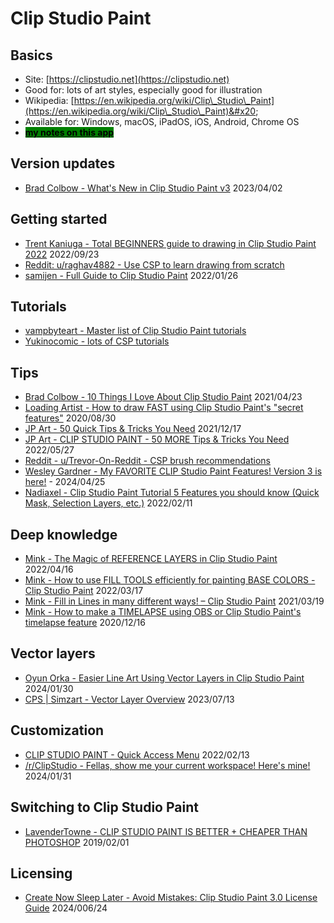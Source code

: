 # Clip Studio Paint

## Basics

* Site: [https://clipstudio.net](https://clipstudio.net)   &#x20;
* Good for: lots of art styles, especially good for illustration
* Wikipedia: [https://en.wikipedia.org/wiki/Clip\_Studio\_Paint](https://en.wikipedia.org/wiki/Clip\_Studio\_Paint)&#x20;
* Available for: Windows, macOS, iPadOS, iOS, Android, Chrome OS
* [<mark style="background-color:green;">**my notes on this app**</mark>](7p-notes-clip-studio-paint.md) &#x20;

## Version updates

* [Brad Colbow - What's New in Clip Studio Paint v3](https://www.youtube.com/watch?v=2ynYTm-59dE) 2023/04/02

## Getting started

* [Trent Kaniuga - Total BEGINNERS guide to drawing in Clip Studio Paint 2022](https://youtu.be/6cwfkCl8fwo) 2022/09/23
* [Reddit: u/raghav4882 - Use CSP to learn drawing from scratch](https://www.reddit.com/r/ClipStudio/comments/16ltxhu/use\_csp\_to\_learn\_drawing\_from\_scratch/)&#x20;
* [samijen - Full Guide to Clip Studio Paint](https://www.youtube.com/watch?v=nBujAXvVH3k) 2022/01/26&#x20;

## Tutorials

* [vampbyteart - Master list of Clip Studio Paint tutorials ](https://vampbyteart.tumblr.com/post/705442374570115072/clip-studio-paint-tutorial-masterlist)&#x20;
* [Yukinocomic - lots of CSP tutorials](https://youtu.be/W2krGZWoKkw) &#x20;

## Tips

* [Brad Colbow - 10 Things I Love About Clip Studio Paint](https://youtu.be/lmx4QPvIRtQ) 2021/04/23
* [Loading Artist - How to draw FAST using Clip Studio Paint's "secret features"](https://youtu.be/Uel2DS8L9zA)  2020/08/30
* [JP Art - 50 Quick Tips & Tricks You Need](https://youtu.be/CQ3V5i5xm0g) 2021/12/17
* [JP Art - CLIP STUDIO PAINT - 50 MORE Tips & Tricks You Need](https://www.youtube.com/watch?v=g6JttkY05zY) 2022/05/27
* [Reddit - u/Trevor-On-Reddit - CSP brush recommendations](https://www.reddit.com/r/ClipStudio/comments/179atr6/just\_started\_out\_any\_brush\_recommendations) &#x20;
* [Wesley Gardner - My FAVORITE CLIP Studio Paint Features! Version 3 is here!](https://www.youtube.com/watch?v=kAnP\_jtSKMI) - 2024/04/25
* [Nadiaxel - Clip Studio Paint Tutorial 5 Features you should know (Quick Mask, Selection Layers, etc.)](https://www.youtube.com/watch?v=VyTER9GdbHQ) 2022/02/11

## Deep knowledge

* [Mink - The Magic of REFERENCE LAYERS in Clip Studio Paint](https://youtu.be/5Q4zswF1voI)  2022/04/16
* [Mink - How to use FILL TOOLS efficiently for painting BASE COLORS - Clip Studio Paint](https://youtu.be/zkvJih9REkw)  2022/03/17
* [Mink - Fill in Lines in many different ways! – Clip Studio Paint](https://youtu.be/zQC9d4lmTYg) 2021/03/19
* [Mink - How to make a TIMELAPSE using OBS or Clip Studio Paint's timelapse feature](https://youtu.be/eihIFwag\_vM) 2020/12/16

## Vector layers

* [Oyun Orka - Easier Line Art Using Vector Layers in Clip Studio Paint](https://www.youtube.com/watch?v=Exs7pA\_L4k4) 2024/01/30
* [CPS | Simzart - Vector Layer Overview](https://www.youtube.com/watch?v=r3SQJAViG4Q) 2023/07/13 &#x20;

## Customization

* [CLIP STUDIO PAINT - Quick Access Menu](https://www.youtube.com/watch?v=sSpOdFO7sxA) 2022/02/13
* [/r/ClipStudio - Fellas, show me your current workspace! Here's mine!](https://www.reddit.com/r/ClipStudio/comments/1afhp9w/fellas\_show\_me\_your\_current\_workspace\_heres\_mine/) 2024/01/31

## Switching to Clip Studio Paint

* [LavenderTowne - CLIP STUDIO PAINT IS BETTER + CHEAPER THAN PHOTOSHOP](https://youtu.be/2Y7VPCUtjCY) 2019/02/01

## Licensing

* [Create Now Sleep Later - Avoid Mistakes: Clip Studio Paint 3.0 License Guide](https://www.youtube.com/watch?v=8pBF2OL\_jrs) 2024/006/24&#x20;

